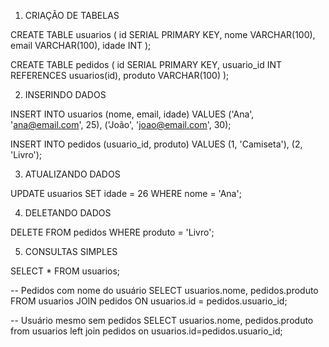 1. CRIAÇÃO DE TABELAS

CREATE TABLE usuarios (
  id SERIAL PRIMARY KEY,
  nome VARCHAR(100),
  email VARCHAR(100),
  idade INT
);

CREATE TABLE pedidos (
  id SERIAL PRIMARY KEY,
  usuario_id INT REFERENCES usuarios(id),
  produto VARCHAR(100)
);

2. INSERINDO DADOS

INSERT INTO usuarios (nome, email, idade) VALUES
('Ana', 'ana@email.com', 25),
('João', 'joao@email.com', 30);

INSERT INTO pedidos (usuario_id, produto) VALUES
(1, 'Camiseta'),
(2, 'Livro');

3. ATUALIZANDO DADOS

UPDATE usuarios
SET idade = 26
WHERE nome = 'Ana';

4. DELETANDO DADOS

DELETE FROM pedidos
WHERE produto = 'Livro';

5. CONSULTAS SIMPLES

SELECT * FROM usuarios;

-- Pedidos com nome do usuário
SELECT usuarios.nome, pedidos.produto
FROM usuarios
JOIN pedidos ON usuarios.id = pedidos.usuario_id;

-- Usuário mesmo sem pedidos
SELECT usuarios.nome, pedidos.produto 
from usuarios 
left join pedidos on usuarios.id=pedidos.usuario_id;
